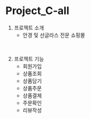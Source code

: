 # Project_C-all
1. 프로젝트 소개
   - 안경 및 선글라스 전문 쇼핑몰
     
<br>
     
2. 프로젝트 기능
   - 회원가입
   - 상품조회
   - 상품담기
   - 상품주문
   - 상품결제
   - 주문확인
   - 리뷰작성
